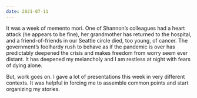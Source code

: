 ```yaml
---
date: 2021-07-11
---
```


It was a week of memento mori. One of Shannon’s colleagues had a heart attack (he appears to be fine), her grandmother has returned to the hospital, and a friend-of-friends in our Seattle circle died, too young, of cancer. The government’s foolhardy rush to behave as if the pandemic is over has predictably deepened the crisis and makes freedom from worry seem ever distant. It has deepened my melancholy and I am restless at night with fears of dying alone.

But, work goes on. I gave a lot of presentations this week in very different contexts. It was helpful in forcing me to assemble common points and start organizing my stories.
